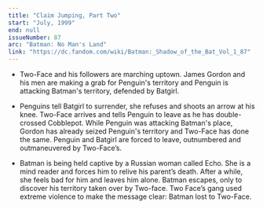 ```yaml
---
title: "Claim Jumping, Part Two"
start: "July, 1999"
end: null
issueNumber: 87
arc: "Batman: No Man's Land"
link: "https://dc.fandom.com/wiki/Batman:_Shadow_of_the_Bat_Vol_1_87"
---
```


- Two-Face and his followers are marching uptown. James Gordon and his men are making a grab for Penguin's territory and Penguin is attacking Batman's territory, defended by Batgirl.

- Penguins tell Batgirl to surrender, she refuses and shoots an arrow at his knee. Two-Face arrives and tells Penguin to leave as he has double-crossed Cobblepot. While Penguin was attacking Batman's place, Gordon has already seized Penguin's territory and Two-Face has done the same. Penguin and Batgirl are forced to leave, outnumbered and outmaneuvered by Two-Face’s.

- Batman is being held captive by a Russian woman called Echo. She is a mind reader and forces him to relive his parent’s death. After a while, she feels bad for him and leaves him alone. Batman escapes, only to discover his territory taken over by Two-face. Two Face’s gang used extreme violence to make the message clear: Batman lost to Two-Face.
